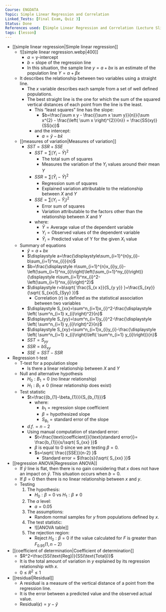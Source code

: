 ```yaml
---
Course: ENGDATA
Topic: Simple Linear Regression and Correlation
Linked_Tests: [Final Exam, Quiz 3]
Status: Done
References used: [Simple Linear Regression and Correlation (Lecture Slides)]
tags: [lesson]
---
```


- [[simple linear regression|Simple linear regression]]
	- ![[simple linear regression.webp|400]]
		- $a = \text{y-intercept}$
		- $b = \text{slope of the regression line}$
		- In this situation, the sample line $y=a+bx$ is an estimate of the population line $Y=\alpha+\beta x$
	- It describes the relationship between two variables using a straight line.
		- The $x$ variable describes each sample from a set of well defined populations.
		- The best straight line is the one for which the sum of the squared vertical distances of each point from the line is the least.
			- This “least squares” line has the slope:
				- $b=\frac{\sum x y - \frac{{\sum x \sum y}}{n}}{\sum x^{2} - \frac{\left( \sum x \right)^{2}}{n}} = \frac{SS(xy)}{SS(x)}$
			- and the intercept:
				- $a=\bar{y}-b\bar{x}$
	- [[measures of variation|Measures of variation]]
		- $SST = SSR + SSE$
			- $SST = \sum(Y_{i}-\bar{Y})^2$
				- The total sum of squares
				- Measures the variation of the $Y_{i}$ values around their mean $Y$
			- $SSR=\sum(\hat{Y}_{i}-\bar{Y})^2$
				- Regression sum of squares
				- Explained variation attributable to the relationship between $X$ and $Y$
			- $SSE=\sum(Y_{i}-\hat{Y}_{i})^2$
				- Error sum of squares
				- Variation attributable to the factors other than the relationship between $X$ and $Y$
			- where:
				- $\bar{Y}=\text{Average value of the dependent variable}$
				- $Y_{i}=\text{Observed values of the dependent variable}$
				- $\hat{Y}_{i}=\text{Predicted value of Y for the given } X_i \text{ value}$
	- Summary of equations
		- $\hat{y}=a+bx$
		- $\displaystyle a=\frac{\displaystyle\sum_{i=1}^{n}y_{i}-b\sum_{i=1}^nx_{i}}{n}$
		- $b=\frac{\displaystyle n\sum_{i=1}^{n}x_{i}y_{i}-\left(\sum_{i=1}^nx_{i}\right)\left(\sum_{i=1}^ny_{i}\right)}{\displaystyle n\sum_{i=1}^nx_{i}^2-\left(\sum_{i=1}^nx_{i}\right)^2}$
		- $\displaystyle r=b\sqrt{ \frac{S_{x x}}{S_{y y}} }=\frac{S_{xy}}{\sqrt{ S_{xx}S_{Syy} }}$
			- Correlation ($r$) is defined as the statistical association between two variables
		- $\displaystyle S_{xx}=\sum^n_{i=1}x_{i}^2-\frac{\displaystyle \left( \sum^n_{i=1} x_{i}\right)^2}{n}$
		- $\displaystyle S_{yy}=\sum^n_{i=1}y_{i}^2-\frac{\displaystyle \left( \sum^n_{i=1} y_{i}\right)^2}{n}$
		- $\displaystyle S_{xy}=\sum^n_{i=1}x_{i}y_{i}-\frac{\displaystyle \left( \sum^n_{i=1} x_{i}\right)\left( \sum^n_{i=1} y_{i}\right)}{n}$
		- $SST=S_{yy}$
		- $SSR=bS_{xy}$
		- $SSE=SST-SSR$
- Regression t-test
	- T-test for a population slope
		- Is there a linear relationship between $X$ and $Y$
	- Null and alternative hypothesis
		- $H_{0}: B_{1} = 0$ (no linear relationship)
		- $H_{1}: B_{1} \neq 0$ (linear relationship does exist)
	- Test statistic
		- $t=\frac{{b_{1}-\beta_{1}}}{S_{b_{1}}}$
			- where:
				- $b_{1}=\text{regression slope coefficient}$
				- $\beta=\text{hypothesized slope}$
				- $S_{B_{1}}=\text{standard error of the slope}$
		- $d.f.=n-2$
		- Using manual computation of standard error:
			- $t=\frac{\text{coefficient}}{\text{standard error}}= \frac{b_{1}}{s/\sqrt{ S_{xx} }}$
			- $\beta$ is equal to 0 since we are testing $\beta=0.$
			- $s=\sqrt{ \frac{{SSE}}{n-2} }$
				- Standard error = $\frac{s}{\sqrt{ S_{xx} }}$
- [[regression ANOVA|Regression ANOVA]]
	- If $\hat{y}$ line is flat, then there is no gain considering that $x$ does not have an impact on $\hat{y}$. This situation occurs when $b=0$.
	- If $\beta=0$ then there is no linear relationship between $x$ and $y$.
	- Testing
		1. The hypothesis:
			- $H_{0}:\beta=0$ vs $H_{1}:\beta \neq 0$
		2. The $\alpha$ level:
			- $a=0.05$
		3. The assumptions:
			- Random normal samples for $y$ from populations defined by $x$.
		4. The test statistic:
			- ![[ANOVA table]]
		5. The rejection region:
			- Reject $H_{0}:\beta=0$ if the value calculated for $F$ is greater than $F_{0.95}(1,n-2)$
- [[coefficient of determination|Coefficient of determination]]
	- $R^2=\frac{SS(\text{Reg})}{SS(\text{Total})}$
	- It is the total amount of variation in $y$ explained by its regression relationship with $x$.
	- $0\leq R^2\leq 1$
- [[residual|Residual]]
	- A residual is a measure of the vertical distance of a point from the regression line.
	- It is the error between a predicted value and the observed actual value.
	- $\text{Residual}(\epsilon)=y-\hat{y}$

